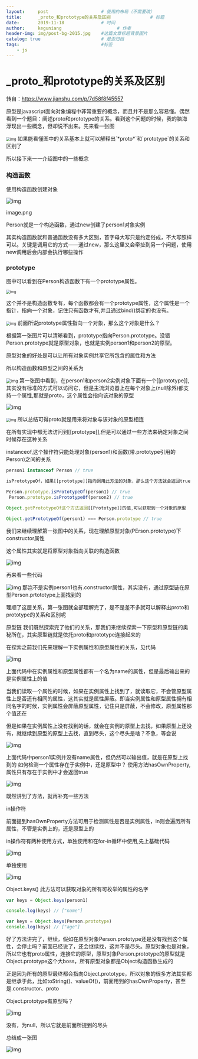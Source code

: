 ```yaml
---
layout:     post                    # 使用的布局（不需要改）
title:      _proto_和prototype的关系及区别               # 标题 
date:       2019-11-18              # 时间
author:     keguniang                     # 作者
header-img: img/post-bg-2015.jpg    #这篇文章标题背景图片
catalog: true                       # 是否归档
tags:                               #标签
    - js
---
```

# _proto_和prototype的关系及区别

转自：https://www.jianshu.com/p/7d58f8f45557

原型是javascript面向对象编程中非常重要的概念，而且并不是那么容易懂。偶然看到一个题目：阐述proto和prototype的关系。看到这个问题的时候，我的脑海浮现出一些概念，但却说不出来。先来看一张图

<img src="https:////upload-images.jianshu.io/upload_images/6264932-2aab1c8c439923ec.png?imageMogr2/auto-orient/strip|imageView2/2/w/770/format/webp" alt="img" style="zoom:67%;" />
 如果能看懂图中的关系基本上就可以解释出`*proto*`和`prototype`的关系和区别了

所以接下来一一介绍图中的一些概念

### 构造函数

使用构造函数创建对象

![img](https:////upload-images.jianshu.io/upload_images/6264932-5c4b76c632eca7a7.png?imageMogr2/auto-orient/strip|imageView2/2/w/774/format/webp)

image.png

Person就是一个构造函数，通过new创建了person1对象实例

其实构造函数就和普通函数没有多大区别，首字母大写只是约定俗成，不大写照样可以。关键是调用它的方式——通过new，那么这里又会牵扯到另一个问题，使用new调用后会内部会执行哪些操作

### prototype

图中可以看到在Person构造函数下有一个prototype属性。

<img src="https:////upload-images.jianshu.io/upload_images/6264932-cbaf62ea04c5f9e9.png?imageMogr2/auto-orient/strip|imageView2/2/w/756/format/webp" alt="img" style="zoom:67%;" />

这个并不是构造函数专有，每个函数都会有一个prototype属性，这个属性是一个指针，指向一个对象，记住只有函数才有,并且通过bind()绑定的也没有。

<img src="https:////upload-images.jianshu.io/upload_images/6264932-41808f494ac092b6.png?imageMogr2/auto-orient/strip|imageView2/2/w/763/format/webp" alt="img" style="zoom:67%;" />
 前面所说prototype属性指向一个对象，那么这个对象是什么？

根据第一张图片可以清晰看到，prototype指向Person.prototype。没错Person.prototype就是原型对象，也就是实例person1和person2的原型。

原型对象的好处是可以让所有对象实例共享它所包含的属性和方法

所以构造函数和原型之间的关系为

<img src="https:////upload-images.jianshu.io/upload_images/6264932-138dd0a0af915bcf.png?imageMogr2/auto-orient/strip|imageView2/2/w/750/format/webp" alt="img" style="zoom:80%;" />
 第一张图中看到，在person1和person2实例对象下面有一个[[prototype]],其实没有标准的方式可以访问它，但是主流浏览器上在每个对象上(null除外)都支持一个属性,那就是proto，这个属性会指向该对象的原型

![img](https:////upload-images.jianshu.io/upload_images/6264932-b41826910941a88c.png?imageMogr2/auto-orient/strip|imageView2/2/w/782/format/webp)

<img src="https:////upload-images.jianshu.io/upload_images/6264932-b6b1dc81d2981684.png?imageMogr2/auto-orient/strip|imageView2/2/w/775/format/webp" alt="img" style="zoom:67%;" />
		 所以总结可得proto就是用来将对象与该对象的原型相连

在所有实现中都无法访问到[[prototype]],但是可以通过一些方法来确定对象之间时候存在这种关系

instanceof,这个操作符只能处理对象(person1)和函数(带.prototype引用的Person)之间的关系

```js
person1 instanceof Person // true

isPrototypeOf，如果[[prototype]]指向调用此方法的对象，那么这个方法就会返回true

Person.prototype.isPrototypeOf(person1) // true
 Person.prototype.isPrototypeOf(person2) // true

Object.getPrototypeOf这个方法返回[[Prototype]]的值,可以获取到一个对象的原型

Object.getPrototypeOf(person1) === Person.prototype // true
```

 我们来继续理解第一张图中的关系，现在理解原型对象(PErson.prototype)下constructor属性

这个属性其实就是将原型对象指向关联的构造函数

![img](https:////upload-images.jianshu.io/upload_images/6264932-821fea4ed7a93903.png?imageMogr2/auto-orient/strip|imageView2/2/w/768/format/webp)

再来看一些代码

![img](https:////upload-images.jianshu.io/upload_images/6264932-983111333ae95264.png?imageMogr2/auto-orient/strip|imageView2/2/w/772/format/webp)
 那岂不是实例person1也有.constructor属性，其实没有，通过原型链在原型Person.prtototype上面找到的

理顺了这层关系，第一张图就全部理解完了，是不是差不多就可以解释出proto和prototype的关系和区别呢

原型链
 我们既然探索完了他们的关系，那我们来继续探索一下原型和原型链的奥秘所在，其实原型链就是依托proto和prototype连接起来的

在探索之前我们先来理解一下实例属性和原型属性的关系，见代码

![img](https:////upload-images.jianshu.io/upload_images/6264932-44176ab5393faddf.png?imageMogr2/auto-orient/strip|imageView2/2/w/778/format/webp)

上面代码中在实例属性和原型属性都有一个名为name的属性，但是最后输出来的是实例属性上的值

当我们读取一个属性的时候，如果在实例属性上找到了，就读取它，不会管原型属性上是否还有相同的属性，这其实就是属性屏蔽。即当实例属性和原型属性拥有相同名字的时候，实例属性会屏蔽原型属性，记住只是屏蔽，不会修改，原型属性那个值还在

但是如果在实例属性上没有找到的话，就会在实例的原型上去找，如果原型上还没有，就继续到原型的原型上去找，直到尽头，这个尽头是啥？不急，等会说

![img](https:////upload-images.jianshu.io/upload_images/6264932-6166401dff98ed25.png?imageMogr2/auto-orient/strip|imageView2/2/w/774/format/webp)

上面代码中person1实例并没有name属性，但仍然可以输出值，就是在原型上找到的
 如何检测一个属性存在于实例中，还是原型中？
 使用方法hasOwnProperty,属性只有存在于实例中才会返回true

![img](https:////upload-images.jianshu.io/upload_images/6264932-811eae5c169d2dd9.png?imageMogr2/auto-orient/strip|imageView2/2/w/775/format/webp)

既然讲到了方法，就再补充一些方法

in操作符

前面提到hasOwnProperty方法可用于检测属性是否是实例属性，in则会遍历所有属性，不管是实例上的，还是原型上的

in操作符有两种使用方式，单独使用和在for-in循环中使用,先上基础代码

![img](https:////upload-images.jianshu.io/upload_images/6264932-5f70e6b586f738ef.png?imageMogr2/auto-orient/strip|imageView2/2/w/785/format/webp)

单独使用

![img](https:////upload-images.jianshu.io/upload_images/6264932-e901108cc2fd7c8b.png?imageMogr2/auto-orient/strip|imageView2/2/w/728/format/webp)


 Object.keys() 此方法可以获取对象的所有可枚举的属性的名字

 ```js
var keys = Object.keys(person1)

console.log(keys) // ["name"]

var keys = Object.keys(Person.prototype)
 console.log(keys) // ["age"]
 ```

好了方法讲完了，继续，假如在原型对象Person.prototype还是没有找到这个属性，会停止吗？前面已经说了，还会继续找，这并不是尽头。原型对象也是对象，所以它也有proto属性，连接它的原型，原型对象Person.prototype的原型就是Object.prototype这个大boss，所有原型对象都是Object构造函数生成的

正是因为所有的原型最终都会指向Object.prototype，所以对象的很多方法其实都是继承于此，比如toString()、valueOf()，前面用到的hasOwnProperty，甚至是.constructor、proto

Object.prototype有原型吗？

![img](https:////upload-images.jianshu.io/upload_images/6264932-913f8bdd4cfdf1db.png?imageMogr2/auto-orient/strip|imageView2/2/w/776/format/webp)

没有，为null，所以它就是前面所提到的尽头

总结成一张图

![img](https:////upload-images.jianshu.io/upload_images/6264932-e589472e4f3f6d32.png?imageMogr2/auto-orient/strip|imageView2/2/w/779/format/webp)

